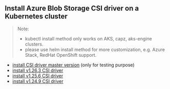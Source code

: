 ## Install Azure Blob Storage CSI driver on a Kubernetes cluster
> Note: 
>  - kubectl install method only works on AKS, capz, aks-engine clusters.
>  - please use helm install method for more customization, e.g. Azure Stack, RedHat OpenShift support.
> 
 - [install CSI driver master version](./install-csi-driver-master.md) (only for testing purpose)
 - [install v1.26.3 CSI driver](./install-csi-driver-v1.26.3.md)
 - [install v1.25.6 CSI driver](./install-csi-driver-v1.25.6.md)
 - [install v1.24.9 CSI driver](./install-csi-driver-v1.24.9.md)

